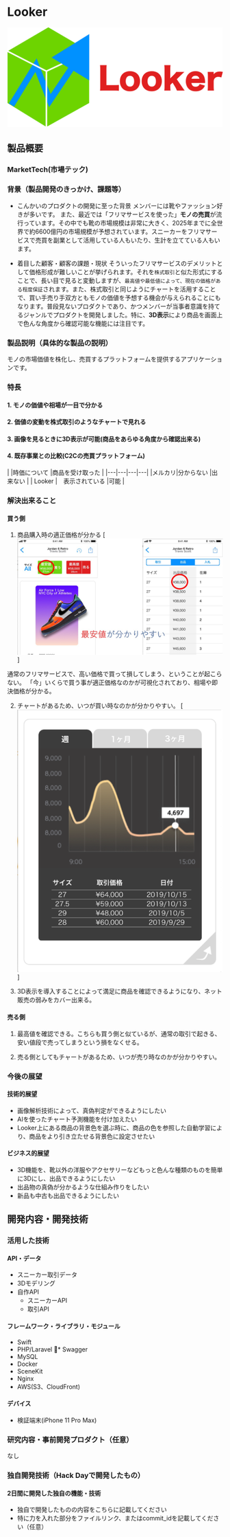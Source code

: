 # Looker

[![Looker-Movie](/images/lookerlogo.png)](https://youtu.be/ra9tMS8HjLY)

## 製品概要
### MarketTech(市場テック)

### 背景（製品開発のきっかけ、課題等）
- こんかいのプロダクトの開発に至った背景
メンバーには靴やファッション好きが多いです。
また、最近では「フリマサービスを使った」**モノの売買**が流行っています。その中でも靴の市場規模は非常に大きく、2025年までに全世界で約6600億円の市場規模が予想されています。スニーカーをフリマサービスで売買を副業として活用している人もいたり、生計を立てている人もいます。

- 着目した顧客・顧客の課題・現状
そういったフリマサービスのデメリットとして価格形成が難しいことが挙げられます。それを`株式取引`と似た形式にすることで、長い目で見ると変動しますが、`最高値や最低値によって、現在の価格がある程度保証`されます。また、株式取引と同じようにチャートを活用することで、買い手売り手双方ともモノの価値を予想する機会が与えられることにもなります。普段見ないプロダクトであり、かつメンバーが当事者意識を持てるジャンルでプロダクトを開発しました。特に、**3D表示**により商品を画面上で色んな角度から確認可能な機能には注目です。

### 製品説明（具体的な製品の説明）
モノの市場価値を株化し、売買するプラットフォームを提供するアプリケーションです。

### 特長

#### 1. モノの価値や相場が一目で分かる

#### 2. 価値の変動を株式取引のようなチャートで見れる

#### 3. 画像を見るときに3D表示が可能(商品をあらゆる角度から確認出来る)

#### 4. 既存事業との比較(C2Cの売買プラットフォーム)
|  |時価について  |商品を受け取った  |
|---|---|---|---|
|メルカリ|分からない  |出来ない  |
| Looker  |　表示されている  |可能   |

### 解決出来ること
#### 買う側
1. 商品購入時の適正価格が分かる
[![lowest](/images/lowest.jpg)]

通常のフリマサービスで、高い価格で買って損してしまう、ということが起こらない。
「今」いくらで買う事が適正価格なのかが可視化されており、相場や即決価格が分かる。

2. チャートがあるため、いつが買い時なのかが分かりやすい。
[![chart](/images/chart.png)]

3. 3D表示を導入することによって満足に商品を確認できるようになり、ネット販売の弱みをカバー出来る。

####  売る側
1. 最高値を確認できる。こちらも買う側と似ているが、通常の取引で起きる、安い値段で売ってしまうという損をなくせる。

2. 売る側としてもチャートがあるため、いつが売り時なのかが分かりやすい。

### 今後の展望
#### 技術的展望
- 画像解析技術によって、真偽判定ができるようにしたい
- AIを使ったチャート予測機能を付け加えたい
- Looker上にある商品の背景色を選ぶ時に、商品の色を参照した自動学習により、商品をより引き立たせる背景色に設定させたい

#### ビジネス的展望
- 3D機能を、靴以外の洋服やアクセサリーなどもっと色んな種類のものを簡単に3Dにし、出品できるようにしたい
- 出品物の真偽が分かるような仕組み作りをしたい
- 新品も中古も出品できるようにしたい

## 開発内容・開発技術
### 活用した技術
#### API・データ
* スニーカー取引データ
* 3Dモデリング
* 自作API
    * スニーカーAPI
    * 取引API

#### フレームワーク・ライブラリ・モジュール
* Swift
* PHP/Laravel
* Swagger
* MySQL
* Docker
* SceneKit
* Nginx
* AWS(S3、CloudFront)

#### デバイス
* 検証端末(iPhone 11 Pro Max)

### 研究内容・事前開発プロダクト（任意）

なし

### 独自開発技術（Hack Dayで開発したもの）
#### 2日間に開発した独自の機能・技術
* 独自で開発したものの内容をこちらに記載してください
* 特に力を入れた部分をファイルリンク、またはcommit_idを記載してください（任意）
